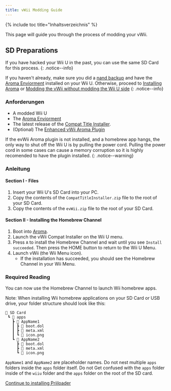 ```yaml
---
title: vWii Modding Guide
---
```


{% include toc title="Inhaltsverzeichnis" %}

This page will guide you through the process of modding your vWii.

## SD Preparations

If you have hacked your Wii U in the past, you can use the same SD Card for this process.
{: .notice--info}

If you haven't already, make sure you did a [nand backup](https://wiiu.hacks.guide/#/aroma/nand-backup) and have the [Aroma Enviorment](https://aroma.foryour.cafe/) installed on your Wii U. Otherwise, proceed to [Installing Aroma](https://wiiu.hacks.guide/#/aroma/getting-started) or [Modding the vWii without modding the Wii U side](wiiu-nand-dumper)
{: .notice--info}

### Anforderungen

- A modded Wii U
- The [Aroma Enviorment](https://aroma.foryour.cafe/)
- The latest release of the [Compat Title Installer](https://hb-app.store/wiiu/CompatTitleInstaller).
- (Optional) The [Enhanced vWii Aroma Plugin](https://hb-app.store/wiiu/evWii)

If the evWii Aroma plugin is not installed, and a homebrew app hangs, the only way to shut off the Wii U is by pulling the power cord. Pulling the power cord in some cases can cause a memory corruption so it is highly recomended to have the plugin installed.
{: .notice--warning}

### Anleitung

#### Section I - Files

1. Insert your Wii U's SD Card into your PC.
2. Copy the contents of the `CompatTitleInstaller.zip` file to the root of your SD Card.
3. Copy the contents of the `evWii.zip` file to the root of your SD Card.

#### Section II - Installing the Homebrew Channel

1. Boot into [Aroma](https://wiiu.hacks.guide/#/aroma/finalizing-setup).
2. Launch the vWii Compat Installer on the Wii U menu.
3. Press `A` to install the Homebrew Channel and wait until you see `Install succeeded`. Then press the HOME button to return to the Wii U Menu.
4. Launch vWii (the Wii Menu icon).
   - If the installation has succeeded, you should see the Homebrew Channel in your Wii Menu.

### Required Reading

You can now use the Homebrew Channel to launch Wii homebrew apps.

Note: When installing Wii homebrew applications on your SD Card or USB drive, your folder structure should look like this:

```
💾 SD Card
 ┗ 📁 apps
   ┣ 📁 AppName1
   ┃ ┣ 📄 boot.dol
   ┃ ┣ 📄 meta.xml
   ┃ ┗ 📄 icon.png
   ┗ 📁 AppName2
	 ┣ 📄 boot.dol
     ┣ 📄 meta.xml
     ┗ 📄 icon.png
```

`AppName1` and `AppName2` are placeholder names. Do not nest multiple `apps` folders inside the `apps` folder itself.
Do not Get confused with the `apps` folder inside of the `wiiu` folder and the `apps` folder on the root of the SD card.

[Continue to installing Priiloader](priiloader)<br>
